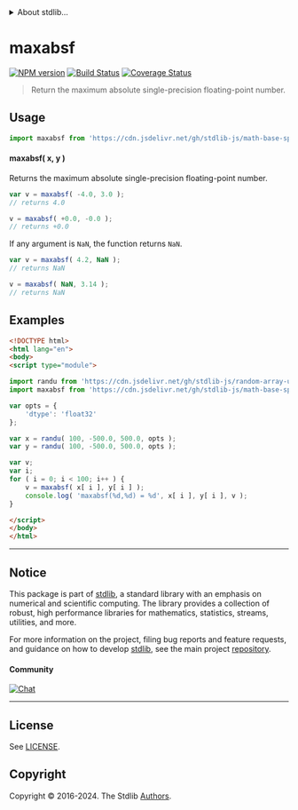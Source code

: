 <!--

@license Apache-2.0

Copyright (c) 2024 The Stdlib Authors.

Licensed under the Apache License, Version 2.0 (the "License");
you may not use this file except in compliance with the License.
You may obtain a copy of the License at

   http://www.apache.org/licenses/LICENSE-2.0

Unless required by applicable law or agreed to in writing, software
distributed under the License is distributed on an "AS IS" BASIS,
WITHOUT WARRANTIES OR CONDITIONS OF ANY KIND, either express or implied.
See the License for the specific language governing permissions and
limitations under the License.

-->


<details>
  <summary>
    About stdlib...
  </summary>
  <p>We believe in a future in which the web is a preferred environment for numerical computation. To help realize this future, we've built stdlib. stdlib is a standard library, with an emphasis on numerical and scientific computation, written in JavaScript (and C) for execution in browsers and in Node.js.</p>
  <p>The library is fully decomposable, being architected in such a way that you can swap out and mix and match APIs and functionality to cater to your exact preferences and use cases.</p>
  <p>When you use stdlib, you can be absolutely certain that you are using the most thorough, rigorous, well-written, studied, documented, tested, measured, and high-quality code out there.</p>
  <p>To join us in bringing numerical computing to the web, get started by checking us out on <a href="https://github.com/stdlib-js/stdlib">GitHub</a>, and please consider <a href="https://opencollective.com/stdlib">financially supporting stdlib</a>. We greatly appreciate your continued support!</p>
</details>

# maxabsf

[![NPM version][npm-image]][npm-url] [![Build Status][test-image]][test-url] [![Coverage Status][coverage-image]][coverage-url] <!-- [![dependencies][dependencies-image]][dependencies-url] -->

> Return the maximum absolute single-precision floating-point number.

<!-- Section to include introductory text. Make sure to keep an empty line after the intro `section` element and another before the `/section` close. -->

<section class="intro">

</section>

<!-- /.intro -->

<!-- Package usage documentation. -->



<section class="usage">

## Usage

```javascript
import maxabsf from 'https://cdn.jsdelivr.net/gh/stdlib-js/math-base-special-maxabsf@esm/index.mjs';
```

#### maxabsf( x, y )

Returns the maximum absolute single-precision floating-point number.

```javascript
var v = maxabsf( -4.0, 3.0 );
// returns 4.0

v = maxabsf( +0.0, -0.0 );
// returns +0.0
```

If any argument is `NaN`, the function returns `NaN`.

```javascript
var v = maxabsf( 4.2, NaN );
// returns NaN

v = maxabsf( NaN, 3.14 );
// returns NaN
```

</section>

<!-- /.usage -->

<!-- Package usage notes. Make sure to keep an empty line after the `section` element and another before the `/section` close. -->

<section class="notes">

</section>

<!-- /.notes -->

<!-- Package usage examples. -->

<section class="examples">

## Examples

<!-- eslint no-undef: "error" -->

```html
<!DOCTYPE html>
<html lang="en">
<body>
<script type="module">

import randu from 'https://cdn.jsdelivr.net/gh/stdlib-js/random-array-uniform@esm/index.mjs';
import maxabsf from 'https://cdn.jsdelivr.net/gh/stdlib-js/math-base-special-maxabsf@esm/index.mjs';

var opts = {
    'dtype': 'float32'
};

var x = randu( 100, -500.0, 500.0, opts );
var y = randu( 100, -500.0, 500.0, opts );

var v;
var i;
for ( i = 0; i < 100; i++ ) {
    v = maxabsf( x[ i ], y[ i ] );
    console.log( 'maxabsf(%d,%d) = %d', x[ i ], y[ i ], v );
}

</script>
</body>
</html>
```

</section>

<!-- /.examples -->

<!-- C interface documentation. -->



<!-- Section to include cited references. If references are included, add a horizontal rule *before* the section. Make sure to keep an empty line after the `section` element and another before the `/section` close. -->

<section class="references">

</section>

<!-- /.references -->

<!-- Section for related `stdlib` packages. Do not manually edit this section, as it is automatically populated. -->

<section class="related">

</section>

<!-- /.related -->

<!-- Section for all links. Make sure to keep an empty line after the `section` element and another before the `/section` close. -->


<section class="main-repo" >

* * *

## Notice

This package is part of [stdlib][stdlib], a standard library with an emphasis on numerical and scientific computing. The library provides a collection of robust, high performance libraries for mathematics, statistics, streams, utilities, and more.

For more information on the project, filing bug reports and feature requests, and guidance on how to develop [stdlib][stdlib], see the main project [repository][stdlib].

#### Community

[![Chat][chat-image]][chat-url]

---

## License

See [LICENSE][stdlib-license].


## Copyright

Copyright &copy; 2016-2024. The Stdlib [Authors][stdlib-authors].

</section>

<!-- /.stdlib -->

<!-- Section for all links. Make sure to keep an empty line after the `section` element and another before the `/section` close. -->

<section class="links">

[npm-image]: http://img.shields.io/npm/v/@stdlib/math-base-special-maxabsf.svg
[npm-url]: https://npmjs.org/package/@stdlib/math-base-special-maxabsf

[test-image]: https://github.com/stdlib-js/math-base-special-maxabsf/actions/workflows/test.yml/badge.svg?branch=main
[test-url]: https://github.com/stdlib-js/math-base-special-maxabsf/actions/workflows/test.yml?query=branch:main

[coverage-image]: https://img.shields.io/codecov/c/github/stdlib-js/math-base-special-maxabsf/main.svg
[coverage-url]: https://codecov.io/github/stdlib-js/math-base-special-maxabsf?branch=main

<!--

[dependencies-image]: https://img.shields.io/david/stdlib-js/math-base-special-maxabsf.svg
[dependencies-url]: https://david-dm.org/stdlib-js/math-base-special-maxabsf/main

-->

[chat-image]: https://img.shields.io/gitter/room/stdlib-js/stdlib.svg
[chat-url]: https://app.gitter.im/#/room/#stdlib-js_stdlib:gitter.im

[stdlib]: https://github.com/stdlib-js/stdlib

[stdlib-authors]: https://github.com/stdlib-js/stdlib/graphs/contributors

[umd]: https://github.com/umdjs/umd
[es-module]: https://developer.mozilla.org/en-US/docs/Web/JavaScript/Guide/Modules

[deno-url]: https://github.com/stdlib-js/math-base-special-maxabsf/tree/deno
[deno-readme]: https://github.com/stdlib-js/math-base-special-maxabsf/blob/deno/README.md
[umd-url]: https://github.com/stdlib-js/math-base-special-maxabsf/tree/umd
[umd-readme]: https://github.com/stdlib-js/math-base-special-maxabsf/blob/umd/README.md
[esm-url]: https://github.com/stdlib-js/math-base-special-maxabsf/tree/esm
[esm-readme]: https://github.com/stdlib-js/math-base-special-maxabsf/blob/esm/README.md
[branches-url]: https://github.com/stdlib-js/math-base-special-maxabsf/blob/main/branches.md

[stdlib-license]: https://raw.githubusercontent.com/stdlib-js/math-base-special-maxabsf/main/LICENSE

<!-- <related-links> -->

<!-- </related-links> -->

</section>

<!-- /.links -->

